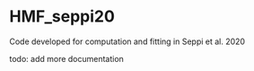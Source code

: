 HMF_seppi20
===================

Code developed for computation and fitting in Seppi et al. 2020

todo: add more documentation
